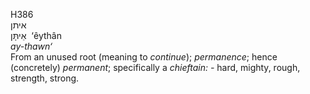 <body>
  <p>H386<br>  איתן  <br> אֵיתָּן  ‎  ‘êythân  <br><i>ay-thawn‘ </i><br>From an unused root (meaning to <i>continue</i>); <i>permanence</i>; hence (concretely) <i>permanent</i>; specifically a <i>chieftain: - </i>hard, mighty, rough, strength, strong.<br></p>
 </body>